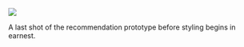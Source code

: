 ![](https://db-feed.s3.amazonaws.com/legacy/Screen_Shot_2018_01_05_at_2_11_32_PM-1515179541162.png)

A last shot of the recommendation prototype before styling begins in earnest.
